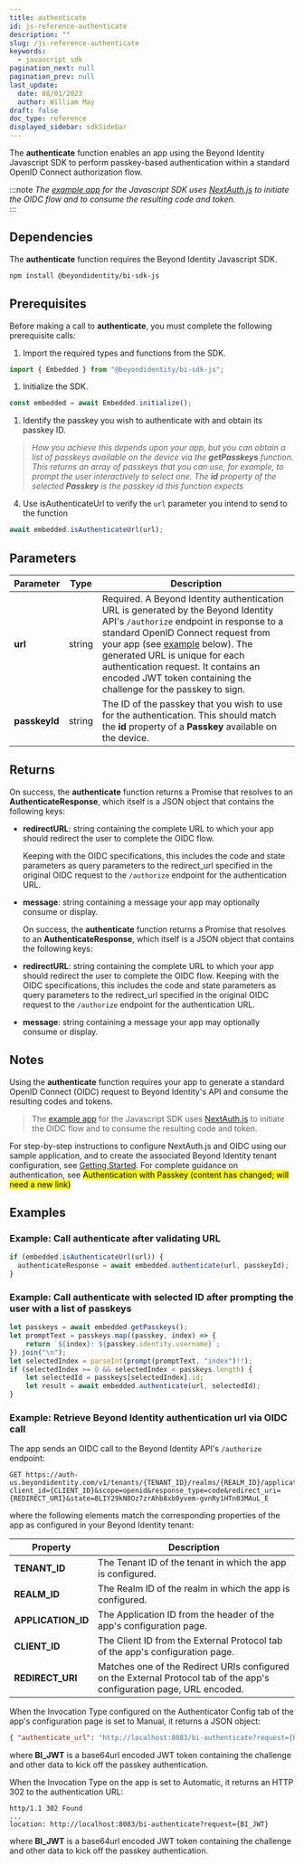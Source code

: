 ```yaml
---
title: authenticate
id: js-reference-authenticate
description: ""
slug: /js-reference-authenticate
keywords:
  - javascript sdk
pagination_next: null
pagination_prev: null
last_update:
  date: 08/01/2023
  author: William May
draft: false
doc_type: reference
displayed_sidebar: sdkSidebar
---
```


The **authenticate** function enables an app using the Beyond Identity Javascript SDK to perform passkey-based authentication within a standard OpenID Connect authorization flow.

:::note
_The [example app](https://github.com/gobeyondidentity/bi-sdk-js/tree/main/example) for the Javascript SDK uses [NextAuth.js](https://next-auth.js.org/getting-started/example) to initiate the OIDC flow and to consume the resulting code and token._  
:::

## Dependencies

The **authenticate** function requires the Beyond Identity Javascript SDK.

```bash
npm install @beyondidentity/bi-sdk-js
```

## Prerequisites

Before making a call to **authenticate**, you must complete the following prerequisite calls:

1. Import the required types and functions from the SDK.

  ```javascript
  import { Embedded } from "@beyondidentity/bi-sdk-js";
  ```

1. Initialize the SDK.

  ```javascript
  const embedded = await Embedded.initialize();
  ```

1. Identify the passkey you wish to authenticate with and obtain its passkey ID.

  > _How you achieve this depends upon your app, but you can obtain a list of passkeys available on the device via the **getPasskeys** function. This returns an array of passkeys that you can use, for example, to prompt the user interactively to select one. The **id** property of the selected **Passkey** is the passkey id this function expects_

4. Use isAuthenticateUrl to verify the `url` parameter you intend to send to the function

  ```javascript
  await embedded.isAuthenticateUrl(url);
  ```

## Parameters

| Parameter | Type | Description |
| --- | --- | --- |
| **url** | string | Required. A Beyond Identity authentication URL is generated by the Beyond Identity API's `/authorize` endpoint in response to a standard OpenID Connect request from your app (see [example](#example:-retrieve-beyond-identity-authentication-url-via-oidc-call) below). The generated URL is unique for each authentication request. It contains an encoded JWT token containing the challenge for the passkey to sign. |
| **passkeyId** | string | The ID of the passkey that you wish to use for the authentication. This should match the **id** property of a **Passkey** available on the device. |

## Returns

On success, the **authenticate** function returns a Promise that resolves to an **AuthenticateResponse**, which itself is a JSON object that contains the following keys:

- **redirectURL**: string containing the complete URL to which your app should redirect the user to complete the OIDC flow.

  Keeping with the OIDC specifications, this includes the code and state parameters as query parameters to the redirect_url specified in the original OIDC request to the `/authorize` endpoint for the authentication URL.

- **message**: string containing a message your app may optionally consume or display.

  On success, the **authenticate** function returns a Promise that resolves to an **AuthenticateResponse**, which itself is a JSON object that contains the following keys:

- **redirectURL**: string containing the complete URL to which your app should redirect the user to complete the OIDC flow. Keeping with the OIDC specifications, this includes the code and state parameters as query parameters to the redirect_url specified in the original OIDC request to the `/authorize` endpoint for the authentication URL.

- **message**: string containing a message your app may optionally consume or display.

## Notes

Using the **authenticate** function requires your app to generate a standard OpenID Connect (OIDC) request to Beyond Identity's API and consume the resulting codes and tokens.

> The [example app](https://github.com/gobeyondidentity/bi-sdk-js/tree/main/example) for the Javascript SDK uses [NextAuth.js](https://next-auth.js.org/getting-started/example) to initiate the OIDC flow and to consume the resulting code and token.

For step-by-step instructions to configure NextAuth.js and OIDC using our sample application, and to create the associated Beyond Identity tenant configuration, see [Getting Started](/docs/next/get-started). For complete guidance on authentication, see <mark>Authentication with Passkey (content has changed; will need a new link)</mark>

## Examples

### Example: Call **authenticate** after validating URL

```javascript
if (embedded.isAuthenticateUrl(url)) {
  authenticateResponse = await embedded.authenticate(url, passkeyId);
}
```

### Example: Call **authenticate** with selected ID after prompting the user with a list of passkeys

```javascript
let passkeys = await embedded.getPasskeys();
let promptText = passkeys.map((passkey, index) => {
    return `${index}: ${passkey.identity.username}`;
}).join("\n");
let selectedIndex = parseInt(prompt(promptText, "index")!!);
if (selectedIndex >= 0 && selectedIndex < passkeys.length) {
    let selectedId = passkeys[selectedIndex].id;
    let result = await embedded.authenticate(url, selectedId);
}
```

### Example: Retrieve Beyond Identity authentication url via OIDC call

The app sends an OIDC call to the Beyond Identity API's `/authorize` endpoint:

```plaintext
GET https://auth-us.beyondidentity.com/v1/tenants/{TENANT_ID}/realms/{REALM_ID}/applications/{APPLICATION_ID}/authorize?client_id={CLIENT_ID}&scope=openid&response_type=code&redirect_uri={REDIRECT_URI}&state=8LIY29kN8Oz7zrAhb8xb0yvem-gvnRy1HTn03MAuL_E
```

where the following elements match the corresponding properties of the app as configured in your Beyond Identity tenant:

| Property | Description |
| --- | --- |
| **TENANT_ID** | The Tenant ID of the tenant in which the app is configured. |
| **REALM_ID** | The Realm ID of the realm in which the app is configured. |
| **APPLICATION_ID** | The Application ID from the header of the app's configuration page. |
| **CLIENT_ID** | The Client ID from the External Protocol tab of the app's configuration page. |
| **REDIRECT_URI** | Matches one of the Redirect URIs configured on the External Protocol tab of the app's configuration page, URL encoded. |

When the Invocation Type configured on the Authenticator Config tab of the app's configuration page is set to Manual, it returns a JSON object:

```json
{ "authenticate_url": "http://localhost:8083/bi-authenticate?request={BI_JWT}" }
```

where **BI_JWT** is a base64url encoded JWT token containing the challenge and other data to kick off the passkey authentication.

When the Invocation Type on the app is set to Automatic, it returns an HTTP 302 to the authentication URL:

```plaintext
http/1.1 302 Found
...
location: http://localhost:8083/bi-authenticate?request={BI_JWT}
```

where **BI_JWT** is a base64url encoded JWT token containing the challenge and other data to kick off the passkey authentication.
